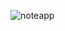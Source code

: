 ![noteapp](https://user-images.githubusercontent.com/55547993/153050206-c6c65e74-7d45-43ab-8aa5-4484237425f8.jpeg)
